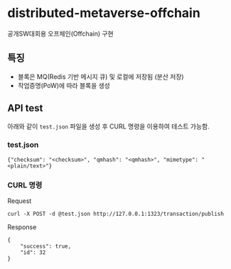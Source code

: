 # distributed-metaverse-offchain
공개SW대회용 오프체인(Offchain) 구현

## 특징
* 블록은 MQ(Redis 기반 메시지 큐) 및 로컬에 저장됨 (분산 저장)
* 작업증명(PoW)에 따라 블록을 생성

## API test

아래와 같이 `test.json` 파일을 생성 후 CURL 명령을 이용하여 테스트 가능함.

### test.json

```
{"checksum": "<checksum>", "qmhash": "<qmhash>", "mimetype": "<plain/text>"}
```

### CURL 명령

Request
```
curl -X POST -d @test.json http://127.0.0.1:1323/transaction/publish
```

Response
```
{
    "success": true,
    "id": 32
}
```
